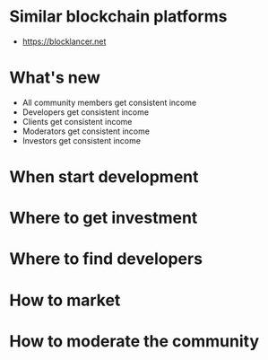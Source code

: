 # Similar blockchain platforms
- https://blocklancer.net
# What's new
- All community members get consistent income
- Developers get consistent income
- Clients get consistent income
- Moderators get consistent income
- Investors get consistent income
# When start development
# Where to get investment
# Where to find developers
# How to market
# How to moderate the community


